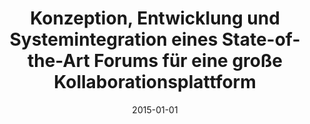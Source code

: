 ---
abstract: ''
authors:
- Georg Ascher
date: '2015-01-01'
featured: false
publication_types:
- '7'
publishDate: '2015-01-01'
title: Konzeption, Entwicklung und Systemintegration eines State-of-the-Art Forums
  für eine große Kollaborationsplattform
url_pdf: ''
---